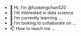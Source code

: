 - 👋 Hi, I’m @fuskengchan520
- 👀 I’m interested in data science.
- 🌱 I’m currently learning ...
- 💞️ I’m looking to collaborate on ...
- 📫 How to reach me ...

<!---
fuskengchan520/fuskengchan520 is a ✨ special ✨ repository because its `README.md` (this file) appears on your GitHub profile.
You can click the Preview link to take a look at your changes.
--->
